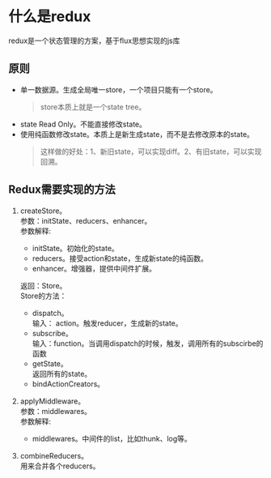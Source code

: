 # 什么是redux

redux是一个状态管理的方案，基于flux思想实现的js库

## 原则
- 单一数据源。生成全局唯一store，一个项目只能有一个store。
  > store本质上就是一个state tree。
- state Read Only。不能直接修改state。
- 使用纯函数修改state。本质上是新生成state，而不是去修改原本的state。
  > 这样做的好处：1、新旧state，可以实现diff。2、有旧state，可以实现回溯。
## Redux需要实现的方法
  1. createStore。  
      参数：initState、reducers、enhancer。  
      参数解释:
        - initState。初始化的state。
        - reducers。接受action和state，生成新state的纯函数。
        - enhancer。增强器，提供中间件扩展。  

      返回：Store。  
      Store的方法：
        - dispatch。  
        输入： action。触发reducer，生成新的state。  
        - subscribe。  
        输入：function。当调用dispatch的时候，触发，调用所有的subscirbe的函数  
        - getState。  
        返回所有的state。  
        - bindActionCreators。
  2. applyMiddleware。  
    参数：middlewares。  
    参数解释:  
      - middlewares。中间件的list，比如thunk、log等。
  3. combineReducers。  
    用来合并各个reducers。

  